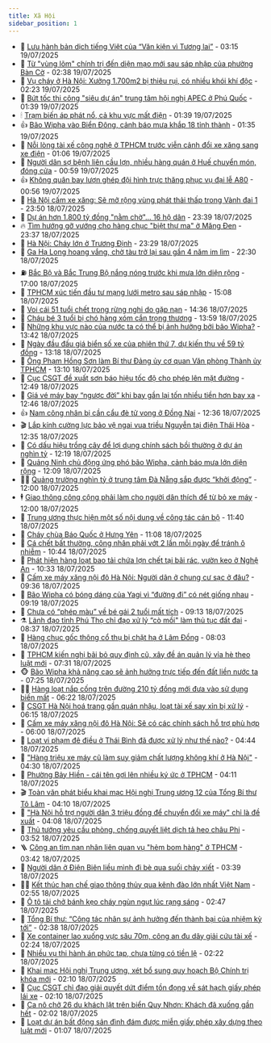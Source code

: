 ```yaml
---
title: Xã Hội
sidebar_position: 1
---
```


<!-- dantri-xa-hoi:START -->
- 🫣 [Lưu hành bản dịch tiếng Việt của “Văn kiện vì Tương lai”](https://dantri.com.vn/xa-hoi/luu-hanh-ban-dich-tieng-viet-cua-van-kien-vi-tuong-lai-20250719101453178.htm) - 03:15 19/07/2025
- 💼 [Từ &quot;vùng lõm&quot; chính trị đến diện mạo mới sau sáp nhập của phường Bàn Cờ](https://dantri.com.vn/xa-hoi/tu-vung-lom-chinh-tri-den-dien-mao-moi-sau-sap-nhap-cua-phuong-ban-co-20250704001147051.htm) - 02:38 19/07/2025
- 🎊 [Vụ cháy ở Hà Nội: Xưởng 1.700m2 bị thiêu rụi, có nhiều khói khí độc](https://dantri.com.vn/xa-hoi/vu-chay-o-ha-noi-xuong-1700m2-bi-thieu-rui-co-nhieu-khoi-khi-doc-20250719085558124.htm) - 02:23 19/07/2025
- 🙉 [Bứt tốc thi công &quot;siêu dự án&quot; trung tâm hội nghị APEC ở Phú Quốc](https://dantri.com.vn/xa-hoi/but-toc-thi-cong-sieu-du-an-trung-tam-hoi-nghi-apec-o-phu-quoc-20250718143029865.htm) - 01:39 19/07/2025
- 🕯 [Trạm biến áp phát nổ, cả khu vực mất điện](https://dantri.com.vn/xa-hoi/tram-bien-ap-phat-no-ca-khu-vuc-mat-dien-20250718223537732.htm) - 01:39 19/07/2025
- 👍 [Bão Wipha vào Biển Đông, cảnh báo mưa khắp 18 tỉnh thành](https://dantri.com.vn/xa-hoi/bao-wipha-vao-bien-dong-canh-bao-mua-khap-18-tinh-thanh-20250719070333112.htm) - 01:35 19/07/2025
- 🤖 [Nỗi lòng tài xế công nghệ ở TPHCM trước viễn cảnh đổi xe xăng sang xe điện](https://dantri.com.vn/xa-hoi/noi-long-tai-xe-cong-nghe-o-tphcm-truoc-vien-canh-doi-xe-xang-sang-xe-dien-20250718234402514.htm) - 01:06 19/07/2025
- 🙉 [Người dân sợ bệnh liên cầu lợn, nhiều hàng quán ở Huế chuyển món, đóng cửa](https://dantri.com.vn/xa-hoi/nguoi-dan-so-benh-lien-cau-lon-nhieu-hang-quan-o-hue-chuyen-mon-dong-cua-20250718161756966.htm) - 00:59 19/07/2025
- 👍 [Không quân bay lượn ghép đội hình trực thăng phục vụ đại lễ A80](https://dantri.com.vn/xa-hoi/khong-quan-bay-luon-ghep-doi-hinh-truc-thang-phuc-vu-dai-le-a80-20250719074516931.htm) - 00:56 19/07/2025
- 🗽 [Hà Nội cấm xe xăng: Sẽ mở rộng vùng phát thải thấp trong Vành đai 1](https://dantri.com.vn/xa-hoi/ha-noi-cam-xe-xang-se-mo-rong-vung-phat-thai-thap-trong-vanh-dai-1-20250719020432404.htm) - 23:50 18/07/2025
- 🗽 [Dự án hơn 1.800 tỷ đồng &quot;nằm chờ&quot;... 16 hộ dân](https://dantri.com.vn/xa-hoi/du-an-hon-1800-ty-dong-nam-cho-16-ho-dan-20250718155704184.htm) - 23:39 18/07/2025
- 🔥 [Tìm hướng gỡ vướng cho hàng chục &quot;biệt thự ma&quot; ở Măng Đen](https://dantri.com.vn/xa-hoi/tim-huong-go-vuong-cho-hang-chuc-biet-thu-ma-o-mang-den-20250718142358666.htm) - 23:37 18/07/2025
- 🦒 [Hà Nội: Cháy lớn ở Trương Định](https://dantri.com.vn/xa-hoi/ha-noi-chay-lon-o-truong-dinh-20250719011640529.htm) - 23:29 18/07/2025
- 🧐 [Ga Hạ Long hoang vắng, chờ tàu trở lại sau gần 4 năm im lìm](https://dantri.com.vn/xa-hoi/ga-ha-long-hoang-vang-cho-tau-tro-lai-sau-gan-4-nam-im-lim-20250718192226389.htm) - 22:30 18/07/2025
- ⛽️ [Bắc Bộ và Bắc Trung Bộ nắng nóng trước khi mưa lớn diện rộng](https://dantri.com.vn/xa-hoi/bac-bo-va-bac-trung-bo-nang-nong-truoc-khi-mua-lon-dien-rong-20250718210651714.htm) - 17:00 18/07/2025
- 🚀 [TPHCM xúc tiến đầu tư mạng lưới metro sau sáp nhập](https://dantri.com.vn/xa-hoi/tphcm-xuc-tien-dau-tu-mang-luoi-metro-sau-sap-nhap-20250718210631986.htm) - 15:08 18/07/2025
- 🦒 [Voi cái 51 tuổi chết trong rừng nghi do gặp nạn](https://dantri.com.vn/xa-hoi/voi-cai-51-tuoi-chet-trong-rung-nghi-do-gap-nan-20250718210810595.htm) - 14:36 18/07/2025
- 🦅 [Cháu bé 3 tuổi bị chó hàng xóm cắn trọng thương](https://dantri.com.vn/xa-hoi/chau-be-3-tuoi-bi-cho-hang-xom-can-trong-thuong-20250718204827048.htm) - 13:59 18/07/2025
- 🚀 [Những khu vực nào của nước ta có thể bị ảnh hưởng bởi bão Wipha?](https://dantri.com.vn/xa-hoi/nhung-khu-vuc-nao-cua-nuoc-ta-co-the-bi-anh-huong-boi-bao-wipha-20250718203921827.htm) - 13:42 18/07/2025
- 🦅 [Ngày đầu đấu giá biển số xe của phiên thứ 7, dự kiến thu về 59 tỷ đồng](https://dantri.com.vn/xa-hoi/ngay-dau-dau-gia-bien-so-xe-cua-phien-thu-7-du-kien-thu-ve-59-ty-dong-20250718200917561.htm) - 13:18 18/07/2025
- 🤠 [Ông Phạm Hồng Sơn làm Bí thư Đảng ủy cơ quan Văn phòng Thành ủy TPHCM](https://dantri.com.vn/xa-hoi/ong-pham-hong-son-lam-bi-thu-dang-uy-co-quan-van-phong-thanh-uy-tphcm-20250718200119343.htm) - 13:10 18/07/2025
- 💄 [Cục CSGT đề xuất sơn báo hiệu tốc độ cho phép lên mặt đường](https://dantri.com.vn/xa-hoi/cuc-csgt-de-xuat-son-bao-hieu-toc-do-cho-phep-len-mat-duong-20250718194555707.htm) - 12:49 18/07/2025
- 🥷 [Giá vé máy bay “ngược đời” khi bay gần lại tốn nhiều tiền hơn bay xa](https://dantri.com.vn/xa-hoi/gia-ve-may-bay-nguoc-doi-khi-bay-gan-lai-ton-nhieu-tien-hon-bay-xa-20250718175304170.htm) - 12:46 18/07/2025
- 👍 [Nam công nhân bị cần cẩu đè tử vong ở Đồng Nai](https://dantri.com.vn/xa-hoi/nam-cong-nhan-bi-can-cau-de-tu-vong-o-dong-nai-20250718191829658.htm) - 12:36 18/07/2025
- 🎬 [Lắp kính cường lực bảo vệ ngai vua triều Nguyễn tại điện Thái Hòa](https://dantri.com.vn/xa-hoi/lap-kinh-cuong-luc-bao-ve-ngai-vua-trieu-nguyen-tai-dien-thai-hoa-20250718190136672.htm) - 12:35 18/07/2025
- 🦒 [Có dấu hiệu trồng cây để lợi dụng chính sách bồi thường ở dự án nghìn tỷ](https://dantri.com.vn/xa-hoi/co-dau-hieu-trong-cay-de-loi-dung-chinh-sach-boi-thuong-o-du-an-nghin-ty-20250718184437876.htm) - 12:19 18/07/2025
- 🌊 [Quảng Ninh chủ động ứng phó bão Wipha, cảnh báo mưa lớn diện rộng](https://dantri.com.vn/xa-hoi/quang-ninh-chu-dong-ung-pho-bao-wipha-canh-bao-mua-lon-dien-rong-20250718190337421.htm) - 12:09 18/07/2025
- 🧑‍💻 [Quảng trường nghìn tỷ ở trung tâm Đà Nẵng sắp được “khởi động”](https://dantri.com.vn/xa-hoi/quang-truong-nghin-ty-o-trung-tam-da-nang-sap-duoc-khoi-dong-20250718180918482.htm) - 12:00 18/07/2025
- 🕴 [Giao thông công cộng phải làm cho người dân thích để từ bỏ xe máy](https://dantri.com.vn/xa-hoi/giao-thong-cong-cong-phai-lam-cho-nguoi-dan-thich-de-tu-bo-xe-may-20250718174547617.htm) - 12:00 18/07/2025
- 🤔 [Trung ương thực hiện một số nội dung về công tác cán bộ](https://dantri.com.vn/xa-hoi/trung-uong-thuc-hien-mot-so-noi-dung-ve-cong-tac-can-bo-20250718184044553.htm) - 11:40 18/07/2025
- 💄 [Cháy chùa Báo Quốc ở Hưng Yên](https://dantri.com.vn/xa-hoi/chay-chua-bao-quoc-o-hung-yen-20250718175532235.htm) - 11:08 18/07/2025
- 🧠 [Cá chết bất thường, công nhân phải vớt 2 lần mỗi ngày để tránh ô nhiễm](https://dantri.com.vn/xa-hoi/ca-chet-bat-thuong-cong-nhan-phai-vot-2-lan-moi-ngay-de-tranh-o-nhiem-20250718172756456.htm) - 10:44 18/07/2025
- 🦣 [Phát hiện hàng loạt bao tải chứa lợn chết tại bãi rác, vườn keo ở Nghệ An](https://dantri.com.vn/xa-hoi/phat-hien-hang-loat-bao-tai-chua-lon-chet-tai-bai-rac-vuon-keo-o-nghe-an-20250718171907597.htm) - 10:33 18/07/2025
- 💫 [Cấm xe máy xăng nội đô Hà Nội: Người dân ở chung cư sạc ở đâu?](https://dantri.com.vn/xa-hoi/cam-xe-may-xang-noi-do-ha-noi-nguoi-dan-o-chung-cu-sac-o-dau-20250718161503835.htm) - 09:36 18/07/2025
- 🚀 [Bão Wipha có bóng dáng của Yagi vì “đường đi” có nét giống nhau](https://dantri.com.vn/xa-hoi/bao-wipha-co-bong-dang-cua-yagi-vi-duong-di-co-net-giong-nhau-20250718161157720.htm) - 09:19 18/07/2025
- 🤔 [Chưa có “phép màu” về bé gái 2 tuổi mất tích](https://dantri.com.vn/xa-hoi/chua-co-phep-mau-ve-be-gai-2-tuoi-mat-tich-20250718154719523.htm) - 09:13 18/07/2025
- ⚗️ [Lãnh đạo tỉnh Phú Thọ chỉ đạo xử lý “cò mồi&quot; làm thủ tục đất đai](https://dantri.com.vn/xa-hoi/lanh-dao-tinh-phu-tho-chi-dao-xu-ly-co-moi-lam-thu-tuc-dat-dai-20250718151036777.htm) - 08:37 18/07/2025
- 🫶 [Hàng chục gốc thông cổ thụ bị chặt hạ ở Lâm Đồng](https://dantri.com.vn/xa-hoi/hang-chuc-goc-thong-co-thu-bi-chat-ha-o-lam-dong-20250718144602317.htm) - 08:03 18/07/2025
- 🌮 [TPHCM kiến nghị bãi bỏ quy định cũ, xây đề án quản lý vỉa hè theo luật mới](https://dantri.com.vn/xa-hoi/tphcm-kien-nghi-bai-bo-quy-dinh-cu-xay-de-an-quan-ly-via-he-theo-luat-moi-20250718142444757.htm) - 07:31 18/07/2025
- 🐵 [Bão Wipha khả năng cao sẽ ảnh hưởng trực tiếp đến đất liền nước ta](https://dantri.com.vn/xa-hoi/bao-wipha-kha-nang-cao-se-anh-huong-truc-tiep-den-dat-lien-nuoc-ta-20250718142211199.htm) - 07:25 18/07/2025
- 🧑‍🏫 [Hàng loạt nắp cống trên đường 210 tỷ đồng mới đưa vào sử dụng biến mất](https://dantri.com.vn/xa-hoi/hang-loat-nap-cong-tren-duong-210-ty-dong-moi-dua-vao-su-dung-bien-mat-20250718102314887.htm) - 06:22 18/07/2025
- 💫 [CSGT Hà Nội hoá trang gần quán nhậu, loạt tài xế say xỉn bị xử lý](https://dantri.com.vn/xa-hoi/csgt-ha-noi-hoa-trang-gan-quan-nhau-loat-tai-xe-say-xin-bi-xu-ly-20250718124025278.htm) - 06:15 18/07/2025
- 🦩 [Cấm xe máy xăng nội đô Hà Nội: Sẽ có các chính sách hỗ trợ phù hợp](https://dantri.com.vn/xa-hoi/cam-xe-may-xang-noi-do-ha-noi-se-co-cac-chinh-sach-ho-tro-phu-hop-20250718102740348.htm) - 06:00 18/07/2025
- 🦄 [Loạt vi phạm đê điều ở Thái Bình đã được xử lý như thế nào?](https://dantri.com.vn/xa-hoi/loat-vi-pham-de-dieu-o-thai-binh-da-duoc-xu-ly-nhu-the-nao-20250718110036981.htm) - 04:44 18/07/2025
- 💂 [&quot;Hàng triệu xe máy cũ làm suy giảm chất lượng không khí ở Hà Nội&quot;](https://dantri.com.vn/xa-hoi/hang-trieu-xe-may-cu-lam-suy-giam-chat-luong-khong-khi-o-ha-noi-20250717230023529.htm) - 04:30 18/07/2025
- 💄 [Phường Bảy Hiền - cái tên gợi lên nhiều ký ức ở TPHCM](https://dantri.com.vn/xa-hoi/phuong-bay-hien-cai-ten-goi-len-nhieu-ky-uc-o-tphcm-20250704234354631.htm) - 04:11 18/07/2025
- 🎬 [Toàn văn phát biểu khai mạc Hội nghị Trung ương 12 của Tổng Bí thư Tô Lâm](https://dantri.com.vn/xa-hoi/toan-van-phat-bieu-khai-mac-hoi-nghi-trung-uong-12-cua-tong-bi-thu-to-lam-20250718110736902.htm) - 04:10 18/07/2025
- 👀 [&quot;Hà Nội hỗ trợ người dân 3 triệu đồng để chuyển đổi xe máy&quot; chỉ là đề xuất](https://dantri.com.vn/xa-hoi/ha-noi-ho-tro-nguoi-dan-3-trieu-dong-de-chuyen-doi-xe-may-chi-la-de-xuat-20250718102220215.htm) - 04:08 18/07/2025
- 💃 [Thủ tướng yêu cầu phòng, chống quyết liệt dịch tả heo châu Phi](https://dantri.com.vn/xa-hoi/thu-tuong-yeu-cau-phong-chong-quyet-liet-dich-ta-heo-chau-phi-20250718104231889.htm) - 03:52 18/07/2025
- 🪜 [Công an tìm nạn nhân liên quan vụ &quot;hẻm bom hàng&quot; ở TPHCM](https://dantri.com.vn/xa-hoi/cong-an-tim-nan-nhan-lien-quan-vu-hem-bom-hang-o-tphcm-20250718103629943.htm) - 03:42 18/07/2025
- 📝 [Người dân ở Điện Biên liều mình đi bè qua suối chảy xiết](https://dantri.com.vn/xa-hoi/nguoi-dan-o-dien-bien-lieu-minh-di-be-qua-suoi-chay-xiet-20250718103150427.htm) - 03:39 18/07/2025
- 🧑‍💻 [Kết thúc hạn chế giao thông thủy qua kênh đào lớn nhất Việt Nam](https://dantri.com.vn/xa-hoi/ket-thuc-han-che-giao-thong-thuy-qua-kenh-dao-lon-nhat-viet-nam-20250718095201516.htm) - 02:55 18/07/2025
- 👺 [Ô tô tải chở bánh kẹo cháy ngùn ngụt lúc rạng sáng](https://dantri.com.vn/xa-hoi/o-to-tai-cho-banh-keo-chay-ngun-ngut-luc-rang-sang-20250718093648385.htm) - 02:47 18/07/2025
- 🌮 [Tổng Bí thư: “Công tác nhân sự ảnh hưởng đến thành bại của nhiệm kỳ tới”](https://dantri.com.vn/xa-hoi/tong-bi-thu-cong-tac-nhan-su-anh-huong-den-thanh-bai-cua-nhiem-ky-toi-20250718082202957.htm) - 02:38 18/07/2025
- 🤭 [Xe container lao xuống vực sâu 70m, công an đu dây giải cứu tài xế](https://dantri.com.vn/xa-hoi/xe-container-lao-xuong-vuc-sau-70m-cong-an-du-day-giai-cuu-tai-xe-20250718091654511.htm) - 02:24 18/07/2025
- 💪 [Nhiều vụ thi hành án phức tạp, chưa từng có tiền lệ](https://dantri.com.vn/xa-hoi/nhieu-vu-thi-hanh-an-phuc-tap-chua-tung-co-tien-le-20250718091339004.htm) - 02:22 18/07/2025
- 🧰 [Khai mạc Hội nghị Trung ương, xét bổ sung quy hoạch Bộ Chính trị khóa mới](https://dantri.com.vn/xa-hoi/khai-mac-hoi-nghi-trung-uong-xet-bo-sung-quy-hoach-bo-chinh-tri-khoa-moi-20250718091055436.htm) - 02:10 18/07/2025
- 🤡 [Cục CSGT chỉ đạo giải quyết dứt điểm tồn đọng về sát hạch giấy phép lái xe](https://dantri.com.vn/xa-hoi/cuc-csgt-chi-dao-giai-quyet-dut-diem-ton-dong-ve-sat-hach-giay-phep-lai-xe-20250718090819743.htm) - 02:10 18/07/2025
- 🦆 [Ca nô chở 26 du khách lật trên biển Quy Nhơn: Khách đã xuống gần hết](https://dantri.com.vn/xa-hoi/ca-no-cho-26-du-khach-lat-tren-bien-quy-nhon-khach-da-xuong-gan-het-20250718084037926.htm) - 02:02 18/07/2025
- 🦍 [Loạt dự án bất động sản đình đám được miễn giấy phép xây dựng theo luật mới](https://dantri.com.vn/xa-hoi/loat-du-an-bat-dong-san-dinh-dam-duoc-mien-giay-phep-xay-dung-theo-luat-moi-20250717120313797.htm) - 01:07 18/07/2025<!-- dantri-xa-hoi:END -->
